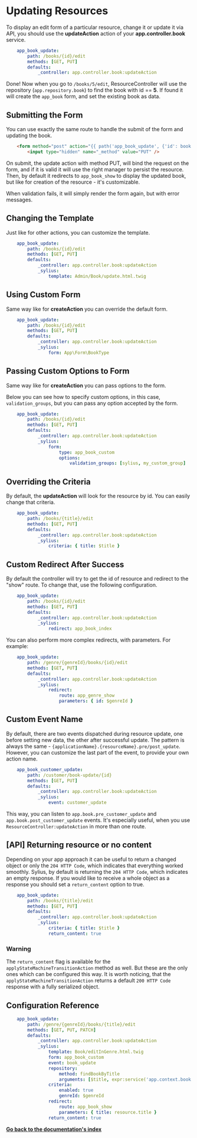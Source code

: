 # Updating Resources

To display an edit form of a particular resource, change it or update it via API, you should use the **updateAction** action of your **app.controller.book** service.

```yaml
    app_book_update:
        path: /books/{id}/edit
        methods: [GET, PUT]
        defaults:
            _controller: app.controller.book:updateAction
```
Done! Now when you go to ``/books/5/edit``, ResourceController will use the repository (``app.repository.book``) to find the book with id == **5**.
If found it will create the ``app_book`` form, and set the existing book as data.

## Submitting the Form

You can use exactly the same route to handle the submit of the form and updating the book.

```html
    <form method="post" action="{{ path('app_book_update', {'id': book.id}) }}">
        <input type="hidden" name="_method" value="PUT" />
```
On submit, the update action with method PUT, will bind the request on the form, and if it is valid it will use the right manager to persist the resource.
Then, by default it redirects to ``app_book_show`` to display the updated book, but like for creation of the resource - it's customizable.

When validation fails, it will simply render the form again, but with error messages.

## Changing the Template

Just like for other actions, you can customize the template.

```yaml
    app_book_update:
        path: /books/{id}/edit
        methods: [GET, PUT]
        defaults:
            _controller: app.controller.book:updateAction
            _sylius:
                template: Admin/Book/update.html.twig
```

## Using Custom Form

Same way like for **createAction** you can override the default form.

```yaml
    app_book_update:
        path: /books/{id}/edit
        methods: [GET, PUT]
        defaults:
            _controller: app.controller.book:updateAction
            _sylius:
                form: App\Form\BookType
```
## Passing Custom Options to Form

Same way like for **createAction** you can pass options to the form.

Below you can see how to specify custom options, in this case, ``validation_groups``, but you can pass any option accepted by the form.

```yaml
    app_book_update:
        path: /books/{id}/edit
        methods: [GET, PUT]
        defaults:
            _controller: app.controller.book:updateAction
            _sylius:
                form:
                    type: app_book_custom
                    options:
                        validation_groups: [sylius, my_custom_group]
```

## Overriding the Criteria

By default, the **updateAction** will look for the resource by id. You can easily change that criteria.

```yaml
    app_book_update:
        path: /books/{title}/edit
        methods: [GET, PUT]
        defaults:
            _controller: app.controller.book:updateAction
            _sylius:
                criteria: { title: $title }
```

## Custom Redirect After Success

By default the controller will try to get the id of resource and redirect to the "show" route. To change that, use the following configuration.

```yaml
    app_book_update:
        path: /books/{id}/edit
        methods: [GET, PUT]
        defaults:
            _controller: app.controller.book:updateAction
            _sylius:
                redirect: app_book_index
```
You can also perform more complex redirects, with parameters. For example:

```yaml
    app_book_update:
        path: /genre/{genreId}/books/{id}/edit
        methods: [GET, PUT]
        defaults:
            _controller: app.controller.book:updateAction
            _sylius:
                redirect:
                    route: app_genre_show
                    parameters: { id: $genreId }
```

## Custom Event Name

By default, there are two events dispatched during resource update, one before setting new data, the other after successful update.
The pattern is always the same - ``{applicationName}.{resourceName}.pre/post_update``. However, you can customize the last part of the event, to provide your
own action name.

```yaml
    app_book_customer_update:
        path: /customer/book-update/{id}
        methods: [GET, PUT]
        defaults:
            _controller: app.controller.book:updateAction
            _sylius:
                event: customer_update
```
This way, you can listen to ``app.book.pre_customer_update`` and ``app.book.post_customer_update`` events. It's especially useful, when you use
``ResourceController:updateAction`` in more than one route.


## [API] Returning resource or no content

Depending on your app approach it can be useful to return a changed object or only the ``204 HTTP Code``, which indicates that everything worked smoothly.
Sylius, by default is returning the ``204 HTTP Code``, which indicates an empty response. If you would like to receive a whole object as a response you should set a `return_content` option to true.

```yaml
    app_book_update:
        path: /books/{title}/edit
        methods: [GET, PUT]
        defaults:
            _controller: app.controller.book:updateAction
            _sylius:
                criteria: { title: $title }
                return_content: true
```

### **Warning**
The `return_content` flag is available for the `applyStateMachineTransitionAction` method as well. But these are the only ones which can be configured this way.
It is worth noticing, that the `applyStateMachineTransitionAction` returns a default `200 HTTP Code` response with a fully serialized object.

## Configuration Reference

```yaml
    app_book_update:
        path: /genre/{genreId}/books/{title}/edit
        methods: [GET, PUT, PATCH]
        defaults:
            _controller: app.controller.book:updateAction
            _sylius:
                template: Book/editInGenre.html.twig
                form: app_book_custom
                event: book_update
                repository:
                    method: findBookByTitle
                    arguments: [$title, expr:service('app.context.book')]
                criteria:
                    enabled: true
                    genreId: $genreId
                redirect:
                    route: app_book_show
                    parameters: { title: resource.title }
                return_content: true
```          
**[Go back to the documentation's index](index.md)**

